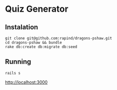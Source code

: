 # Quiz Generator

## Instalation

```
git clone git@github.com:rapind/dragons-pshaw.git
cd dragons-pshaw && bundle
rake db:create db:migrate db:seed
```

## Running

```
rails s
```

[http://localhost:3000](http://localhost:3000)
